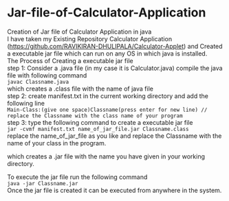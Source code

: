 # Jar-file-of-Calculator-Application
Creation of Jar file of Calculator Application in java \
I have taken my Existing Repository Calculator Application (https://github.com/RAVIKIRAN-DHULIPALA/Calculator-Applet) and Created a executable jar file which can run on any OS in which java is installed. \
The Process of Creating a executable jar file \
step 1: Consider a .java file (in my case it is Calculator.java) compile the java file with following command \
        ```javac Classname.java```\
        which creates a .class file with the name of java file \
step 2: create manifest.txt in the current working directory and add the following line \
```Main-Class:(give one space)Classname(press enter for new line) // replace the Classname with the class name of your program``` \
step 3: type the following command to create a executable jar file \
```jar -cvmf manifest.txt name_of_jar_file.jar Classname.class``` \
replace the name_of_jar_file as you like and replace the Classname with the name of your class in the program.  

which creates a .jar file with the name you have given in your working directory. 

To execute the jar file run the following command \
```java -jar Classname.jar``` \
Once the jar file is created it can be executed from anywhere in the system.  


